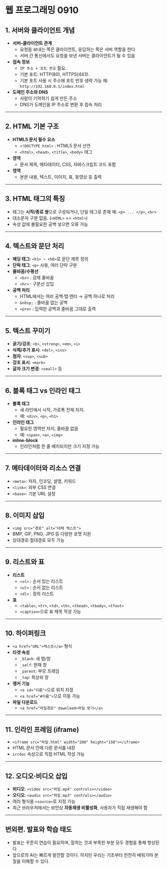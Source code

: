 # 웹 프로그래밍 0910

## 1. 서버와 클라이언트 개념
- **서버–클라이언트 관계**
  - 요청을 보내는 쪽은 클라이언트, 응답하는 쪽은 서버 역할을 한다
  - 서버 간 통신에서도 요청을 보낸 서버는 클라이언트가 될 수 있음
- **접속 정보**
  - `IP 주소 + 포트 번호` 필요.
  - 기본 포트: HTTP(80), HTTPS(443).
  - 기본 포트 사용 시 주소에 포트 번호 생략 가능
    예: `http://192.168.0.1/index.html`
- **도메인 주소와 DNS**
  - 사람이 기억하기 쉽게 만든 주소
  - DNS가 도메인을 IP 주소로 변환 후 접속 처리

---

## 2. HTML 기본 구조
- **HTML5 문서 필수 요소**
  - `<!DOCTYPE html>` : HTML5 문서 선언
  - `<html>`, `<head>`, `<title>`, `<body>` 태그
- **<head> 영역**
  - 문서 제목, 메타데이터, CSS, 자바스크립트 코드 포함
- **<body> 영역**
  - 본문 내용, 텍스트, 이미지, 표, 동영상 등 출력

---

## 3. HTML 태그의 특징
- 태그는 **시작/종료 쌍**으로 구성되거나, 단일 태그로 존재 
  예: `<p> ... </p>`, `<br>`
- 대소문자 구분 없음. (`<HTML>` == `<html>`)
- 속성 값에 불필요한 공백 넣으면 오류 가능

---

## 4. 텍스트와 문단 처리
- **헤딩 태그**: `<h1> ~ <h6>`로 문단 제목 정의
- **단락 태그**: `<p>` 사용, 여러 단락 구분
- **줄바꿈/수평선**
  - `<br>` : 강제 줄바꿈
  - `<hr>` : 구분선 삽입
- **공백 처리**
  - HTML에서는 여러 공백·탭·엔터 → 공백 하나로 처리
  - `&nbsp;` : 줄바꿈 없는 공백
  - `<pre>` : 입력한 공백과 줄바꿈 그대로 출력

---

## 5. 텍스트 꾸미기
- **굵기/강조**: `<b>`, `<strong>`, `<em>`, `<i>`
- **삭제/추가 표시**: `<del>`, `<ins>`
- **첨자**: `<sup>`, `<sub>`
- **강조 표시**: `<mark>`
- **글자 크기 변경**: `<small>` 등

---

## 6. 블록 태그 vs 인라인 태그
- **블록 태그**
  - 새 라인에서 시작, 가로폭 전체 차지.
  - 예: `<div>`, `<p>`, `<h1>`
- **인라인 태그**
  - 필요한 영역만 차지, 줄바꿈 없음
  - 예: `<span>`, `<a>`, `<img>`
- **inline-block**
  - 인라인처럼 한 줄 배치되지만 크기 지정 가능

---

## 7. 메타데이터와 리소스 연결
- `<meta>`: 저자, 인코딩, 설명, 키워드
- `<link>`: 외부 CSS 연결
- `<base>`: 기본 URL 설정

---

## 8. 이미지 삽입
- `<img src="경로" alt="대체 텍스트">`
- BMP, GIF, PNG, JPG 등 다양한 포맷 지원
- 상대경로·절대경로 모두 가능

---

## 9. 리스트와 표
- **리스트**
  - `<ol>` : 순서 있는 리스트
  - `<ul>` : 순서 없는 리스트
  - `<dl>` : 정의 리스트
- **표**
  - `<table>`, `<tr>`, `<td>`, `<th>`, `<thead>`, `<tbody>`, `<tfoot>`
  - `<caption>`으로 표 제목 작성 가능

---

## 10. 하이퍼링크
- `<a href="URL">텍스트</a>` 형식
- **타겟 속성**
  - `_blank`: 새 탭/창
  - `_self`: 현재 창
  - `_parent`: 부모 프레임
  - `_top`: 최상위 창
- **앵커 기능**
  - `<a id="이름">`으로 위치 지정
  - `<a href="#이름">`으로 이동 가능
- **파일 다운로드**
  - `<a href="파일경로" download>파일 받기</a>`

---

## 11. 인라인 프레임 (iframe)
- `<iframe src="파일.html" width="200" height="150"></iframe>`
- HTML 문서 안에 다른 문서를 내장
- `srcdoc` 속성으로 직접 HTML 작성 가능

---

## 12. 오디오·비디오 삽입
- **비디오**: `<video src="파일.mp4" controls></video>`
- **오디오**: `<audio src="파일.mp3" controls></audio>`
- 여러 형식을 `<source>`로 지정 가능
- 최근 브라우저에서는 보안상 **자동재생 비활성화**, 사용자가 직접 재생해야 함

---

## 번외편. 발표와 학습 태도
- 발표는 꾸준히 연습이 필요하며, 잘하는 것과 부족한 부분 모두 경험을 통해 향상된다
- 앞으로의 AI는 빠르게 발전할 것이다. 하지만 우리는 기초부터 천천히 배워가야 본질을 이해할 수 있다.

